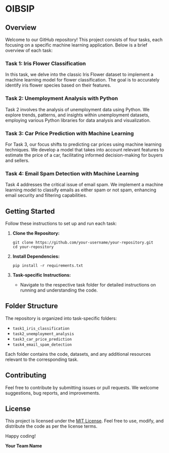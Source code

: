 # OIBSIP

## Overview

Welcome to our GitHub repository! This project consists of four tasks, each focusing on a specific machine learning application. Below is a brief overview of each task:

### Task 1: Iris Flower Classification

In this task, we delve into the classic Iris Flower dataset to implement a machine learning model for flower classification. The goal is to accurately identify iris flower species based on their features.

### Task 2: Unemployment Analysis with Python

Task 2 involves the analysis of unemployment data using Python. We explore trends, patterns, and insights within unemployment datasets, employing various Python libraries for data analysis and visualization.

### Task 3: Car Price Prediction with Machine Learning

For Task 3, our focus shifts to predicting car prices using machine learning techniques. We develop a model that takes into account relevant features to estimate the price of a car, facilitating informed decision-making for buyers and sellers.

### Task 4: Email Spam Detection with Machine Learning

Task 4 addresses the critical issue of email spam. We implement a machine learning model to classify emails as either spam or not spam, enhancing email security and filtering capabilities.

## Getting Started

Follow these instructions to set up and run each task:

1. **Clone the Repository:**
   ```
   git clone https://github.com/your-username/your-repository.git
   cd your-repository
   ```

2. **Install Dependencies:**
   ```
   pip install -r requirements.txt
   ```

3. **Task-specific Instructions:**
   - Navigate to the respective task folder for detailed instructions on running and understanding the code.

## Folder Structure

The repository is organized into task-specific folders:

- `task1_iris_classification`
- `task2_unemployment_analysis`
- `task3_car_price_prediction`
- `task4_email_spam_detection`

Each folder contains the code, datasets, and any additional resources relevant to the corresponding task.

## Contributing

Feel free to contribute by submitting issues or pull requests. We welcome suggestions, bug reports, and improvements.

## License

This project is licensed under the [MIT License](LICENSE). Feel free to use, modify, and distribute the code as per the license terms.

Happy coding!

**Your Team Name**

